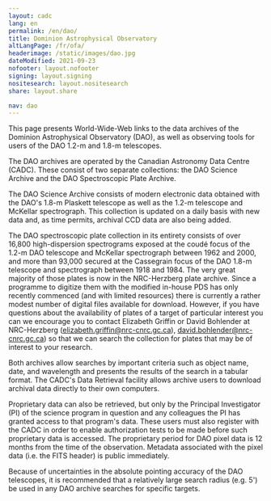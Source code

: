```yaml
---
layout: cadc
lang: en
permalink: /en/dao/
title: Dominion Astrophysical Observatory
altLangPage: /fr/ofa/
headerimage: /static/images/dao.jpg
dateModified: 2021-09-23
nofooter: layout.nofooter
signing: layout.signing
nositesearch: layout.nositesearch
share: layout.share

nav: dao
---
```


<p>This page presents World-Wide-Web links to the data archives of the Dominion 
Astrophysical Observatory (DAO), as well as observing tools for users of the DAO 1.2-m and 1.8-m telescopes.</p>
<p>The DAO archives are operated by the Canadian Astronomy Data Centre (CADC). 
These consist of two separate collections: the DAO Science Archive and the DAO
Spectroscopic Plate Archive.</p>
<p>The DAO Science Archive consists of modern electronic data
obtained with the DAO's 1.8-m Plaskett telescope as well as the 1.2-m telescope and 
McKellar spectrograph.  This collection is updated on a daily basis
with new data and, as time permits, archival CCD data are also being added.</p>
<p>The DAO spectroscopic plate collection in its entirety consists of over 16,800 high-dispersion spectrograms 
exposed at the coudé focus of the 1.2-m DAO telescope and McKellar spectrograph between 
1962 and 2000, and more than 93,000 secured at the Cassegrain focus of the DAO 1.8-m telescope and 
spectrograph between 1918 and 1984. The very great majority of those plates is now in the NRC-Herzberg
plate archive. Since a programme to digitize them with the modified in-house PDS has only recently commenced 
(and with limited resources) there is currently a rather modest number of digital files available 
for download. However, if you have questions about the availability of plates of a target of 
particular interest you can we encourage you to contact Elizabeth Griffin or David Bohlender at 
NRC-Herzberg 
(<a href="mailto:elizabeth.griffin@nrc-cnrc.gc.ca" class="ui-link">elizabeth.griffin@nrc-cnrc.gc.ca</a>),  <a href="mailto:david.bohlender@nrc-cnrc.gc.ca" class="ui-link">david.bohlender@nrc-cnrc.gc.ca</a>)
so that we can search the collection for plates that may be of interest to your research.</p>
<p>Both archives allow searches by important criteria such as object name, date, and 
wavelength and presents the results of the search in a tabular format. The CADC's Data Retrieval 
facility allows archive users to download archival data directly to their own computers.</p>
<p>Proprietary data can also be retrieved, but only by the Principal Investigator (PI) of the science 
program in question and any colleagues the PI has granted access to that program's data. These 
users must also register with the CADC in order to enable authorization tests to be made before 
such proprietary data is accessed. The proprietary period for DAO pixel data is 12 months from 
the time of the observation. Metadata associated with the pixel data (i.e. the FITS header) 
is public immediately.</p>
<section class="alert alert-info">
    Because of uncertainties in the absolute pointing accuracy of the DAO telescopes, it is recommended
    that a relatively large search radius (e.g. 5') be used in any DAO archive searches for specific
    targets.
</section>
